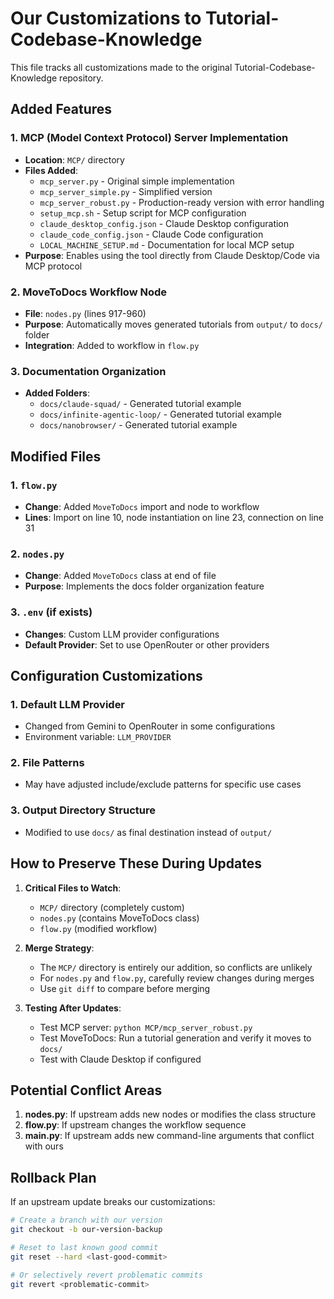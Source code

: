# Our Customizations to Tutorial-Codebase-Knowledge

This file tracks all customizations made to the original Tutorial-Codebase-Knowledge repository.

## Added Features

### 1. MCP (Model Context Protocol) Server Implementation
- **Location**: `MCP/` directory
- **Files Added**:
  - `mcp_server.py` - Original simple implementation
  - `mcp_server_simple.py` - Simplified version
  - `mcp_server_robust.py` - Production-ready version with error handling
  - `setup_mcp.sh` - Setup script for MCP configuration
  - `claude_desktop_config.json` - Claude Desktop configuration
  - `claude_code_config.json` - Claude Code configuration
  - `LOCAL_MACHINE_SETUP.md` - Documentation for local MCP setup
- **Purpose**: Enables using the tool directly from Claude Desktop/Code via MCP protocol

### 2. MoveToDocs Workflow Node
- **File**: `nodes.py` (lines 917-960)
- **Purpose**: Automatically moves generated tutorials from `output/` to `docs/` folder
- **Integration**: Added to workflow in `flow.py`

### 3. Documentation Organization
- **Added Folders**:
  - `docs/claude-squad/` - Generated tutorial example
  - `docs/infinite-agentic-loop/` - Generated tutorial example
  - `docs/nanobrowser/` - Generated tutorial example

## Modified Files

### 1. `flow.py`
- **Change**: Added `MoveToDocs` import and node to workflow
- **Lines**: Import on line 10, node instantiation on line 23, connection on line 31

### 2. `nodes.py`
- **Change**: Added `MoveToDocs` class at end of file
- **Purpose**: Implements the docs folder organization feature

### 3. `.env` (if exists)
- **Changes**: Custom LLM provider configurations
- **Default Provider**: Set to use OpenRouter or other providers

## Configuration Customizations

### 1. Default LLM Provider
- Changed from Gemini to OpenRouter in some configurations
- Environment variable: `LLM_PROVIDER`

### 2. File Patterns
- May have adjusted include/exclude patterns for specific use cases

### 3. Output Directory Structure
- Modified to use `docs/` as final destination instead of `output/`

## How to Preserve These During Updates

1. **Critical Files to Watch**:
   - `MCP/` directory (completely custom)
   - `nodes.py` (contains MoveToDocs class)
   - `flow.py` (modified workflow)

2. **Merge Strategy**:
   - The `MCP/` directory is entirely our addition, so conflicts are unlikely
   - For `nodes.py` and `flow.py`, carefully review changes during merges
   - Use `git diff` to compare before merging

3. **Testing After Updates**:
   - Test MCP server: `python MCP/mcp_server_robust.py`
   - Test MoveToDocs: Run a tutorial generation and verify it moves to `docs/`
   - Test with Claude Desktop if configured

## Potential Conflict Areas

1. **nodes.py**: If upstream adds new nodes or modifies the class structure
2. **flow.py**: If upstream changes the workflow sequence
3. **main.py**: If upstream adds new command-line arguments that conflict with ours

## Rollback Plan

If an upstream update breaks our customizations:
```bash
# Create a branch with our version
git checkout -b our-version-backup

# Reset to last known good commit
git reset --hard <last-good-commit>

# Or selectively revert problematic commits
git revert <problematic-commit>
```